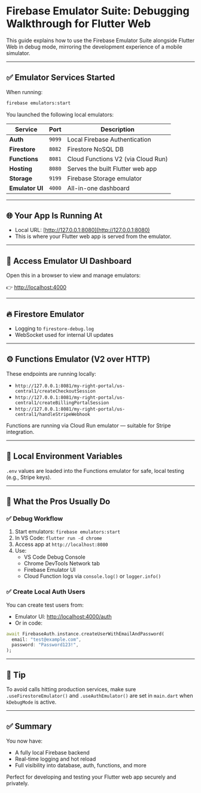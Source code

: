 
# Firebase Emulator Suite: Debugging Walkthrough for Flutter Web

This guide explains how to use the Firebase Emulator Suite alongside Flutter Web in debug mode, mirroring the development experience of a mobile simulator.

---

## ✅ Emulator Services Started

When running:

```bash
firebase emulators:start
```

You launched the following local emulators:

| Service         | Port      | Description                          |
|-----------------|-----------|--------------------------------------|
| **Auth**        | `9099`    | Local Firebase Authentication        |
| **Firestore**   | `8082`    | Firestore NoSQL DB                   |
| **Functions**   | `8081`    | Cloud Functions V2 (via Cloud Run)   |
| **Hosting**     | `8080`    | Serves the built Flutter web app     |
| **Storage**     | `9199`    | Firebase Storage emulator            |
| **Emulator UI** | `4000`    | All-in-one dashboard                 |

---

## 🌐 Your App Is Running At

- Local URL: [http://127.0.0.1:8080](http://127.0.0.1:8080)
- This is where your Flutter web app is served from the emulator.

---

## 🔗 Access Emulator UI Dashboard

Open this in a browser to view and manage emulators:

👉 [http://localhost:4000](http://localhost:4000)

---

## 🔥 Firestore Emulator
- Logging to `firestore-debug.log`
- WebSocket used for internal UI updates

---

## ⚙️ Functions Emulator (V2 over HTTP)

These endpoints are running locally:

- `http://127.0.0.1:8081/my-right-portal/us-central1/createCheckoutSession`
- `http://127.0.0.1:8081/my-right-portal/us-central1/createBillingPortalSession`
- `http://127.0.0.1:8081/my-right-portal/us-central1/handleStripeWebhook`

Functions are running via Cloud Run emulator — suitable for Stripe integration.

---

## 🧪 Local Environment Variables

`.env` values are loaded into the Functions emulator for safe, local testing (e.g., Stripe keys).

---

## 🧠 What the Pros Usually Do

### ✅ Debug Workflow

1. Start emulators: `firebase emulators:start`
2. In VS Code: `flutter run -d chrome`
3. Access app at `http://localhost:8080`
4. Use:
   - VS Code Debug Console
   - Chrome DevTools Network tab
   - Firebase Emulator UI
   - Cloud Function logs via `console.log()` or `logger.info()`

### ✅ Create Local Auth Users

You can create test users from:
- Emulator UI: [http://localhost:4000/auth](http://localhost:4000/auth)
- Or in code:

```dart
await FirebaseAuth.instance.createUserWithEmailAndPassword(
  email: "test@example.com",
  password: "Password123!",
);
```

---

## 📌 Tip

To avoid calls hitting production services, make sure `.useFirestoreEmulator()` and `.useAuthEmulator()` are set in `main.dart` when `kDebugMode` is active.

---

## ✅ Summary

You now have:
- A fully local Firebase backend
- Real-time logging and hot reload
- Full visibility into database, auth, functions, and more

Perfect for developing and testing your Flutter web app securely and privately.
